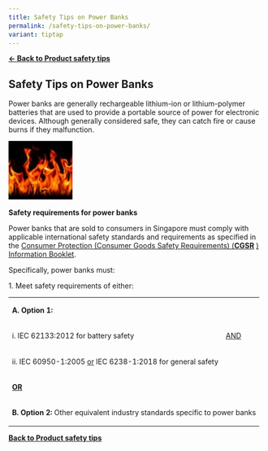 ```yaml
---
title: Safety Tips on Power Banks
permalink: /safety-tips-on-power-banks/
variant: tiptap
---
```

<p><strong><a href="https://www.consumerproductsafety.gov.sg/consumers/product-safety-tips/electronics-and-appliances/" rel="noopener noreferrer nofollow" target="_blank">← Back to Product safety tips</a></strong>
</p>
<h2>Safety Tips on Power Banks</h2>
<p>Power banks are generally rechargeable lithium-ion or lithium-polymer
batteries that are used to provide a portable source of power for electronic
devices. Although generally considered safe, they can catch fire or cause
burns if they malfunction.</p>
<div class="isomer-image-wrapper">
<img style="width: 25%;" height="auto" width="100%" alt="" src="/images/product-safety-tips/Power bank tips/fire_stock_img.jpg">
</div>
<p><strong>Safety requirements for power banks</strong>
</p>
<p>Power banks that are sold to consumers in Singapore must comply with applicable
international safety standards and requirements as specified in the <a href="https://www.consumerproductsafety.gov.sg/files/cgsr-info-book.pdf" rel="noopener noreferrer nofollow" target="_blank">Consumer Protection (Consumer Goods Safety Requirements) (</a><strong><a href="https://www.consumerproductsafety.gov.sg/files/cgsr-info-book.pdf" rel="noopener noreferrer nofollow" target="_blank">CGSR</a></strong>
<a href="https://www.consumerproductsafety.gov.sg/files/cgsr-info-book.pdf" rel="noopener noreferrer nofollow" target="_blank">) Information Booklet</a>.</p>
<p>Specifically, power banks must:</p>
<p>1. Meet safety requirements of either:</p>
<table style="minWidth: 75px">
<colgroup>
<col>
<col>
<col>
</colgroup>
<tbody>
<tr>
<td rowspan="1" colspan="3">
<p><strong>A. Option 1:</strong>
</p>
</td>
</tr>
<tr>
<td rowspan="1" colspan="1">
<p>i. IEC 62133:2012 for battery safety</p>
</td>
<td rowspan="1" colspan="2">
<p><u>AND</u>
</p>
</td>
</tr>
<tr>
<td rowspan="1" colspan="3">
<p>ii. IEC 60950-1:2005 <u>or</u> IEC 6238-1:2018 for general safety</p>
</td>
</tr>
<tr>
<td rowspan="1" colspan="3">
<p><strong><u>OR</u></strong>
</p>
</td>
</tr>
<tr>
<td rowspan="1" colspan="3">
<p><strong>B. Option 2: </strong>Other equivalent industry standards specific
to power banks</p>
</td>
</tr>
</tbody>
</table>
<p></p>
<p></p>
<p><strong><a href="/consumers/product-safety-tips/electronics-and-appliances" rel="noopener noreferrer nofollow" target="_blank">Back to Product safety tips</a></strong>
</p>